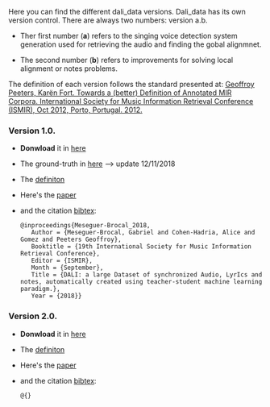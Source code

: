 Here you can find the different dali_data versions.
Dali_data has its own version control.
There are always two numbers: version a.b.

* Ther first number (**a**) refers to the singing voice detection system generation  used for retrieving the audio and finding the gobal alignmnet.

* The second number (**b**) refers to improvements for solving local alignment or notes problems.

The definition of each version follows the standard presented at:
[Geoffroy Peeters, Karën Fort. Towards a (better) Definition of Annotated MIR Corpora. International Society for Music Information Retrieval Conference (ISMIR), Oct 2012, Porto, Portugal. 2012.](https://hal.archives-ouvertes.fr/hal-00713074)

<!-- For the **password**, please fill out the form: https://goo.gl/forms/rGgI6RQdyYXMdMaq1 -->

### Version 1.0.

* **Donwload** it in [here](https://zenodo.org/record/2577915)<!--(https://mega.nz/#!bzQUnCyK)-->
* The ground-truth in [here](https://github.com/gabolsgabs/DALI/blob/master/versions/v1/) --> update 12/11/2018
* The [definiton](https://github.com/gabolsgabs/DALI/blob/master/versions/v1/v1.0.md)
* Here's the [paper](http://ismir2018.ircam.fr/doc/pdfs/35_Paper.pdf)
* and the citation [bibtex](https://github.com/gabolsgabs/DALI/blob/master/citations/DALI_v1.0.bib):

      @inproceedings{Meseguer-Brocal_2018,
      	 Author = {Meseguer-Brocal, Gabriel and Cohen-Hadria, Alice and Gomez and Peeters Geoffroy},
         Booktitle = {19th International Society for Music Information Retrieval Conference},
      	 Editor = {ISMIR},
      	 Month = {September},
      	 Title = {DALI: a large Dataset of synchronized Audio, LyrIcs and notes, automatically created using teacher-student machine learning paradigm.},
      	 Year = {2018}}


### Version 2.0.

* **Donwload** it in [here](https://zenodo.org/record/3576083)
* The [definiton](https://github.com/gabolsgabs/DALI/blob/master/versions/v1/v2.0.md)
* Here's the [paper]()
* and the citation [bibtex]():

      @{}
